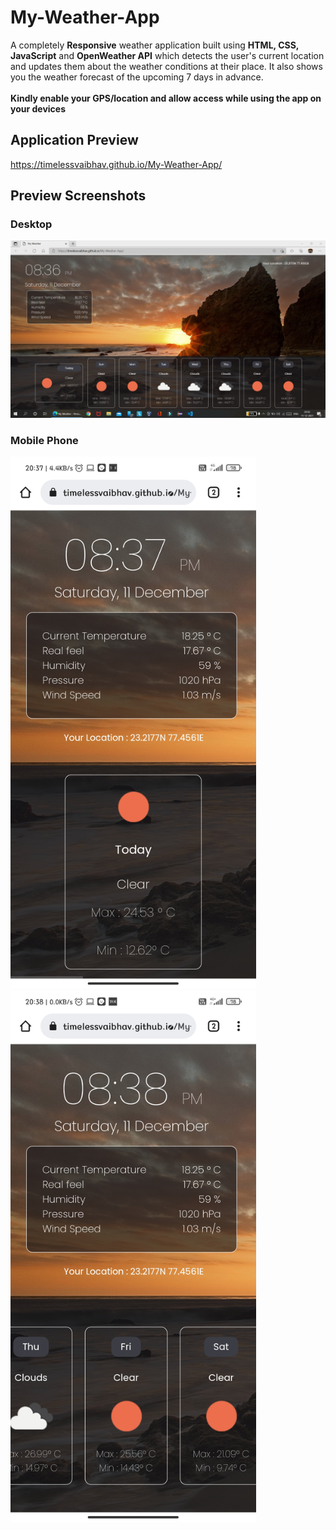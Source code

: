 # My-Weather-App

A completely **Responsive** weather application built using **HTML, CSS, JavaScript** and **OpenWeather API**  which detects the user's current location and updates them about the weather conditions at their place. It also shows you the weather forecast of the upcoming 7 days in advance.
<br><br>
**Kindly enable your GPS/location and allow access while using the app on your devices**

## Application Preview

https://timelessvaibhav.github.io/My-Weather-App/

## Preview Screenshots

### Desktop

<img src = "https://github.com/timelessvaibhav/My-Weather-App/blob/main/Preview%20Screenshots/Screenshot%20(188).png">

### Mobile Phone 

<p float = "left">
  <img src = "https://github.com/timelessvaibhav/My-Weather-App/blob/main/Preview%20Screenshots/Screenshot_2021-12-11-20-37-21-200_com.android.chrome.jpg" width = "393" height = "851">
  &nbsp; &nbsp; &nbsp;
  <img src = "https://github.com/timelessvaibhav/My-Weather-App/blob/main/Preview%20Screenshots/Screenshot_2021-12-11-20-38-25-135_com.android.chrome.jpg" width = "393" height = "851">
</p>
